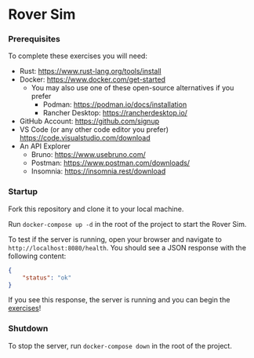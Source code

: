 # Rover Sim

### Prerequisites
To complete these exercises you will need:
- Rust: <https://www.rust-lang.org/tools/install>
- Docker: <https://www.docker.com/get-started>
    - You may also use one of these open-source alternatives if you prefer
        - Podman: <https://podman.io/docs/installation>
        - Rancher Desktop: <https://rancherdesktop.io/>
- GitHub Account: <https://github.com/signup>
- VS Code (or any other code editor you prefer) <https://code.visualstudio.com/download>
- An API Explorer
    - Bruno: <https://www.usebruno.com/>
    - Postman: <https://www.postman.com/downloads/>
    - Insomnia: <https://insomnia.rest/download>


### Startup
Fork this repository and clone it to your local machine.

Run `docker-compose up -d` in the root of the project to start the Rover Sim.

To test if the server is running, open your browser and navigate to `http://localhost:8080/health`. You should see a JSON response with the following content:
```json
{
    "status": "ok"
}
```

If you see this response, the server is running and you can begin the [exercises](/docs/exercises)!

### Shutdown
To stop the server, run `docker-compose down` in the root of the project.
